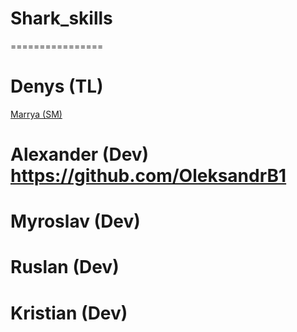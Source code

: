 # Shark_skills
================
# Denys (TL)
 <a href="https://github.com/MerryMmary">Marrya (SM)</a>
# Alexander (Dev) https://github.com/OleksandrB1
# Myroslav (Dev)
# Ruslan (Dev)
# Kristian (Dev)
